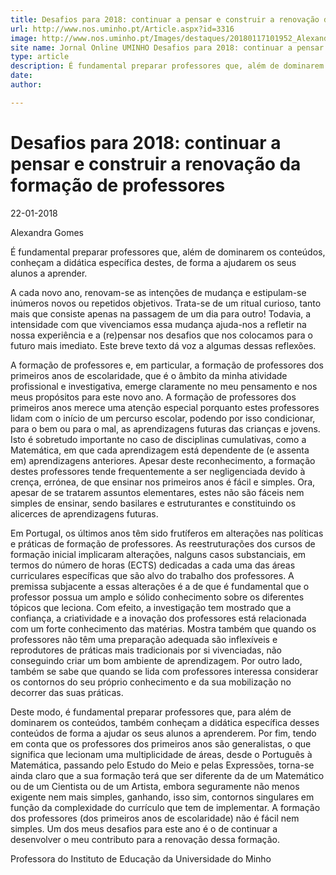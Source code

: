 ```yaml
---
title: Desafios para 2018: continuar a pensar e construir a renovação da formação de professores
url: http://www.nos.uminho.pt/Article.aspx?id=3316
image: http://www.nos.uminho.pt/Images/destaques/20180117101952_AlexandraGomes.jpg
site name: Jornal Online UMINHO Desafios para 2018: continuar a pensar e construir a renovação da formação de professores
type: article
description: É fundamental preparar professores que, além de dominarem os conteúdos, conheçam a didática específica destes, de forma a ajudarem os seus alunos a aprender.
date: 
author: 

---
```

# Desafios para 2018: continuar a pensar e construir a renovação da formação de professores


22-01-2018

Alexandra Gomes

É fundamental preparar professores que, além de dominarem os conteúdos, conheçam a didática específica destes, de forma a ajudarem os seus alunos a aprender.

A cada novo ano, renovam-se as intenções de mudança e estipulam-se inúmeros novos ou repetidos objetivos. Trata-se de um ritual curioso, tanto mais que consiste apenas na passagem de um dia para outro! Todavia, a intensidade com que vivenciamos essa mudança ajuda-nos a refletir na nossa experiência e a (re)pensar nos desafios que nos colocamos para o futuro mais imediato. Este breve texto dá voz a algumas dessas reflexões.

A formação de professores e, em particular, a formação de professores dos primeiros anos de escolaridade, que é o âmbito da minha atividade profissional e investigativa, emerge claramente no meu pensamento e nos meus propósitos para este novo ano. A formação de professores dos primeiros anos merece uma atenção especial porquanto estes professores lidam com o início de um percurso escolar, podendo por isso condicionar, para o bem ou para o mal, as aprendizagens futuras das crianças e jovens. Isto é sobretudo importante no caso de disciplinas cumulativas, como a Matemática, em que cada aprendizagem está dependente de (e assenta em) aprendizagens anteriores. Apesar deste reconhecimento, a formação destes professores tende frequentemente a ser negligenciada devido à crença, errónea, de que ensinar nos primeiros anos é fácil e simples. Ora, apesar de se tratarem assuntos elementares, estes não são fáceis nem simples de ensinar, sendo basilares e estruturantes e constituindo os alicerces de aprendizagens futuras.

Em Portugal, os últimos anos têm sido frutíferos em alterações nas políticas e práticas de formação de professores. As reestruturações dos cursos de formação inicial implicaram alterações, nalguns casos substanciais, em termos do número de horas (ECTS) dedicadas a cada uma das áreas curriculares específicas que são alvo do trabalho dos professores. A premissa subjacente a essas alterações é a de que é fundamental que o professor possua um amplo e sólido conhecimento sobre os diferentes tópicos que leciona. Com efeito, a investigação tem mostrado que a confiança, a criatividade e a inovação dos professores está relacionada com um forte conhecimento das matérias. Mostra também que quando os professores não têm uma preparação adequada são inflexíveis e reprodutores de práticas mais tradicionais por si vivenciadas, não conseguindo criar um bom ambiente de aprendizagem. Por outro lado, também se sabe que quando se lida com professores interessa considerar os contornos do seu próprio conhecimento e da sua mobilização no decorrer das suas práticas.

Deste modo, é fundamental preparar professores que, para além de dominarem os conteúdos, também conheçam a didática específica desses conteúdos de forma a ajudar os seus alunos a aprenderem. Por fim, tendo em conta que os professores dos primeiros anos são generalistas, o que significa que lecionam uma multiplicidade de áreas, desde o Português à Matemática, passando pelo Estudo do Meio e pelas Expressões, torna-se ainda claro que a sua formação terá que ser diferente da de um Matemático ou de um Cientista ou de um Artista, embora seguramente não menos exigente nem mais simples, ganhando, isso sim, contornos singulares em função da complexidade do currículo que tem de implementar. A formação dos professores (dos primeiros anos de escolaridade) não é fácil nem simples. Um dos meus desafios para este ano é o de continuar a desenvolver o meu contributo para a renovação dessa formação.

Professora do Instituto de Educação da Universidade do Minho


